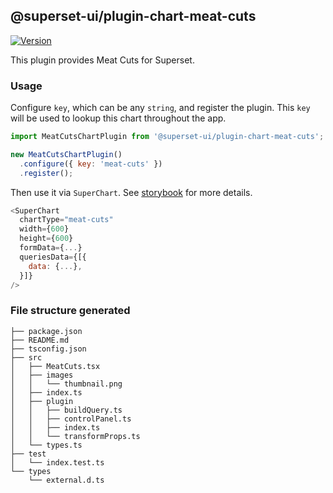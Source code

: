 ## @superset-ui/plugin-chart-meat-cuts

[![Version](https://img.shields.io/npm/v/@superset-ui/plugin-chart-meat-cuts.svg?style=flat-square)](https://www.npmjs.com/package/@superset-ui/plugin-chart-meat-cuts)

This plugin provides Meat Cuts for Superset.

### Usage

Configure `key`, which can be any `string`, and register the plugin. This `key` will be used to lookup this chart throughout the app.

```js
import MeatCutsChartPlugin from '@superset-ui/plugin-chart-meat-cuts';

new MeatCutsChartPlugin()
  .configure({ key: 'meat-cuts' })
  .register();
```

Then use it via `SuperChart`. See [storybook](https://apache-superset.github.io/superset-ui/?selectedKind=plugin-chart-meat-cuts) for more details.

```js
<SuperChart
  chartType="meat-cuts"
  width={600}
  height={600}
  formData={...}
  queriesData={[{
    data: {...},
  }]}
/>
```

### File structure generated

```
├── package.json
├── README.md
├── tsconfig.json
├── src
│   ├── MeatCuts.tsx
│   ├── images
│   │   └── thumbnail.png
│   ├── index.ts
│   ├── plugin
│   │   ├── buildQuery.ts
│   │   ├── controlPanel.ts
│   │   ├── index.ts
│   │   └── transformProps.ts
│   └── types.ts
├── test
│   └── index.test.ts
└── types
    └── external.d.ts
```
